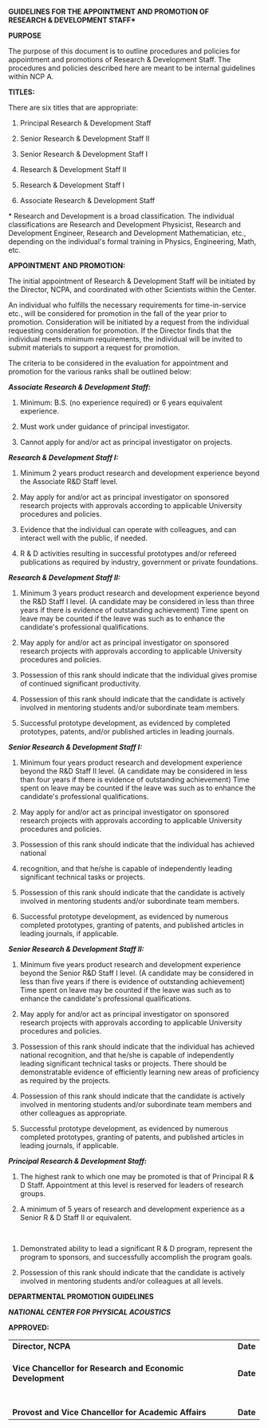 **GUIDELINES FOR THE APPOINTMENT AND PROMOTION OF  
RESEARCH & DEVELOPMENT STAFF\***

**PURPOSE**

The purpose of this document is to outline procedures and policies for appointment and promotions of Research & Development Staff. The procedures and policies described here are meant to be internal guidelines within NCP A.

**TITLES:**

There are six titles that are appropriate:

1)  Principal Research & Development Staff

2)  Senior Research & Development Staff II

3)  Senior Research & Development Staff I

4)  Research & Development Staff II

5)  Research & Development Staff I

6)  Associate Research & Development Staff

\* Research and Development is a broad classification. The individual classifications are Research and Development Physicist, Research and Development Engineer, Research and Development Mathematician, etc., depending on the individual's formal training in Physics, Engineering, Math, etc.

**APPOINTMENT AND PROMOTION:**

The initial appointment of Research & Development Staff will be initiated by the Director, NCPA, and coordinated with other Scientists within the Center.

An individual who fulfills the necessary requirements for time-in-service etc., will be considered for promotion in the fall of the year prior to promotion. Consideration will be initiated by a request from the individual requesting consideration for promotion. If the Director finds that the individual meets minimum requirements, the individual will be invited to submit materials to support a request for promotion.

The criteria to be considered in the evaluation for appointment and promotion for the various ranks shall be outlined below:

***Associate Research & Development Staff:***

1)  Minimum: B.S. (no experience required) or 6 years equivalent experience.

2)  Must work under guidance of principal investigator.

3)  Cannot apply for and/or act as principal investigator on projects.

***Research & Development Staff I:***

1)  Minimum 2 years product research and development experience beyond the Associate R&D Staff level.

2)  May apply for and/or act as principal investigator on sponsored research projects with approvals according to applicable University procedures and policies.

3)  Evidence that the individual can operate with colleagues, and can interact well with the public, if needed.

4)  R & D activities resulting in successful prototypes and/or refereed publications as required by industry, government or private foundations.

***Research & Development Staff II:***

1)  Minimum 3 years product research and development experience beyond the R&D Staff I level. (A candidate may be considered in less than three years if there is evidence of outstanding achievement) Time spent on leave may be counted if the leave was such as to enhance the candidate's professional qualifications.

2)  May apply for and/or act as principal investigator on sponsored research projects with approvals according to applicable University procedures and policies.

3)  Possession of this rank should indicate that the individual gives promise of continued significant productivity.

4)  Possession of this rank should indicate that the candidate is actively involved in mentoring students and/or subordinate team members.

5)  Successful prototype development, as evidenced by completed prototypes, patents, and/or published articles in leading journals.

***Senior Research & Development Staff I:***

1)  Minimum four years product research and development experience beyond the R&D Staff II level. (A candidate may be considered in less than four years if there is evidence of outstanding achievement) Time spent on leave may be counted if the leave was such as to enhance the candidate's professional qualifications.

2)  May apply for and/or act as principal investigator on sponsored research projects with approvals according to applicable University procedures and policies.

3)  Possession of this rank should indicate that the individual has achieved national

4)  recognition, and that he/she is capable of independently leading significant technical tasks or projects.

5)  Possession of this rank should indicate that the candidate is actively involved in mentoring students and/or subordinate team members.

6)  Successful prototype development, as evidenced by numerous completed prototypes, granting of patents, and published articles in leading journals, if applicable.

***Senior Research & Development Staff II:***

1)  Minimum five years product research and development experience beyond the Senior R&D Staff I level. (A candidate may be considered in less than five years if there is evidence of outstanding achievement) Time spent on leave may be counted if the leave was such as to enhance the candidate's professional qualifications.

2)  May apply for and/or act as principal investigator on sponsored research projects with approvals according to applicable University procedures and policies.

3)  Possession of this rank should indicate that the individual has achieved national recognition, and that he/she is capable of independently leading significant technical tasks or projects. There should be demonstratable evidence of efficiently learning new areas of proficiency as required by the projects.

4)  Possession of this rank should indicate that the candidate is actively involved in mentoring students and/or subordinate team members and other colleagues as appropriate.

5)  Successful prototype development, as evidenced by numerous completed prototypes, granting of patents, and published articles in leading journals, if applicable.

***Principal Research & Development Staff:***

1)  The highest rank to which one may be promoted is that of Principal R & D Staff. Appointment at this level is reserved for leaders of research groups.

2)  A minimum of 5 years of research and development experience as a Senior R & D Staff II or equivalent.

&nbsp;

1)  Demonstrated ability to lead a significant R & D program, represent the program to sponsors, and successfully accomplish the program goals.

2)  Possession of this rank should indicate that the candidate is actively involved in mentoring students and/or colleagues at all levels.

**DEPARTMENTAL PROMOTION GUIDELINES**

***NATIONAL CENTER FOR PHYSICAL ACOUSTICS***

**APPROVED:**

|                                                           |     |          |
|:----------------------------------------------------------|:----|:---------|
| **Director, NCPA**                                        |     | **Date** |
|                                                           |     |          |
|                                                           |     |          |
|                                                           |     |          |
| **Vice Chancellor for Research and Economic Development** |     | **Date** |
|                                                           |     |          |
|                                                           |     |          |
|                                                           |     |          |
|                                                           |     |          |
|                                                           |     |          |
|                                                           |     |          |
|                                                           |     |          |
| **Provost and Vice Chancellor for Academic Affairs**      |     | **Date** |
